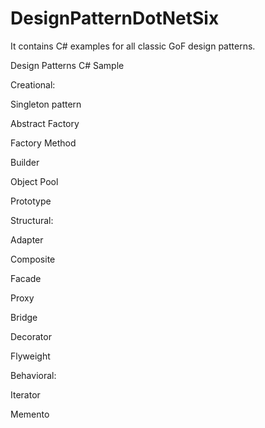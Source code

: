 # DesignPatternDotNetSix
It contains C# examples for all classic GoF design patterns.

Design Patterns C# Sample

Creational:

Singleton pattern

Abstract Factory

Factory Method

Builder

Object Pool

Prototype


Structural:

Adapter

Composite

Facade

Proxy

Bridge

Decorator

Flyweight


Behavioral:

Iterator

Memento
